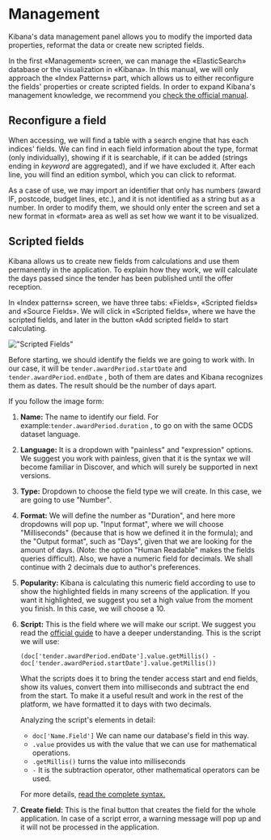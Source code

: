 # Management

Kibana's data management panel allows you to modify the imported data properties, reformat the data or create new scripted fields.

In the first «Management» screen, we can manage the «ElasticSearch» database or the visualization in «Kibana». In this manual, we will only approach the «Index Patterns» part, which allows us to either reconfigure the fields' properties or create scripted fields. In order to expand Kibana's management knowledge, we recommend you [check the official manual](https://www.elastic.co/guide/en/kibana/current/management.html).

## Reconfigure a field

When accessing, we will find a table with a search engine that has each indices' fields. We can find in each field information about the type, format (only individually), showing if it is searchable, if it can be added (strings ending in *keyword* are aggregated), and if we have excluded it. After each line, you will find an edition symbol, which you can click to reformat.

As a case of use, we may import an identifier that only has numbers (award IF, postcode, budget lines, etc.), and it is not identified as a string but as a number. In order to modify them, we should only enter the screen and set a new format in «format» area as well as set how we want it to be visualized.

## Scripted fields

Kibana allows us to create new fields from calculations and use them permanently in the application. To explain how they work, we will calculate the days passed since the tender has been published until the offer reception.

In «Index patterns» screen, we have three tabs: «Fields», «Scripted fields» and «Source Fields». We will click in «Scripted fields», where we have the scripted fields, and later in the button «Add scripted field» to start calculating.

!["Scripted Fields"](ScriptedFields.png "Scripted Fields")

Before starting, we should identify the fields we are going to work with. In our case, it will be `tender.awardPeriod.startDate` and `tender.awardPeriod.endDate` , both of them are dates and Kibana recognizes them as dates. The result should be the number of days apart.  

If you follow the image form:

1. **Name:** The name to identify our field. For example:`tender.awardPeriod.duration` , to go on with the same OCDS dataset language.
1. **Language:** It is a dropdown with "painless" and "expression" options. We suggest you work with painless, given that it is the syntax we will become familiar in Discover, and which will surely be supported in next versions.
1. **Type:** Dropdown to choose the field type we will create. In this case, we are going to use "Number".
1. **Format:** We will define the number as "Duration", and here more dropdowns will pop up. "Input format", where we will choose "Milliseconds" (because that is how we defined it in the formula); and the "Output format", such as "Days", given that we are looking for the amount of days. (Note: the option "Human Readable" makes the fields queries difficult). Also, we have a numeric field for decimals. We shall continue with 2 decimals due to author's preferences.
1. **Popularity:** Kibana is calculating this numeric field according to use to show the highlighted fields in many screens of the application. If you want it highlighted, we suggest you set a high value from the moment you finish. In this case, we will choose a 10.
1. **Script:** This is the field where we will make our script.
We suggest you read the [official guide](https://www.elastic.co/guide/en/elasticsearch/reference/6.x/search-request-script-fields.html) to have a deeper understanding. This is the script we will use:
    ```
    (doc['tender.awardPeriod.endDate'].value.getMillis() - doc['tender.awardPeriod.startDate'].value.getMillis())
    ```
    What the scripts does it to bring the tender access start and end fields, show its values, convert them into milliseconds and subtract the end from the start. To make it a useful result and work in the rest of the platform, we have formatted it to days with two decimals.

    Analyzing the script's elements in detail:  
    * `doc['Name.Field']` We can name our database's field in this way.  
    * `.value` provides us with the value that we can use for mathematical operations.
    * `.getMillis()` turns the value into milliseconds
    * ` - ` It is the subtraction operator, other mathematical operators can be used.

    For more details, [read the complete syntax.](https://www.elastic.co/guide/en/elasticsearch/painless/master/painless-api-reference.html)

7. **Create field:** This is the final button that creates the field for the whole application. In case of a script error, a warning message will pop up and it will not be processed in the application.
